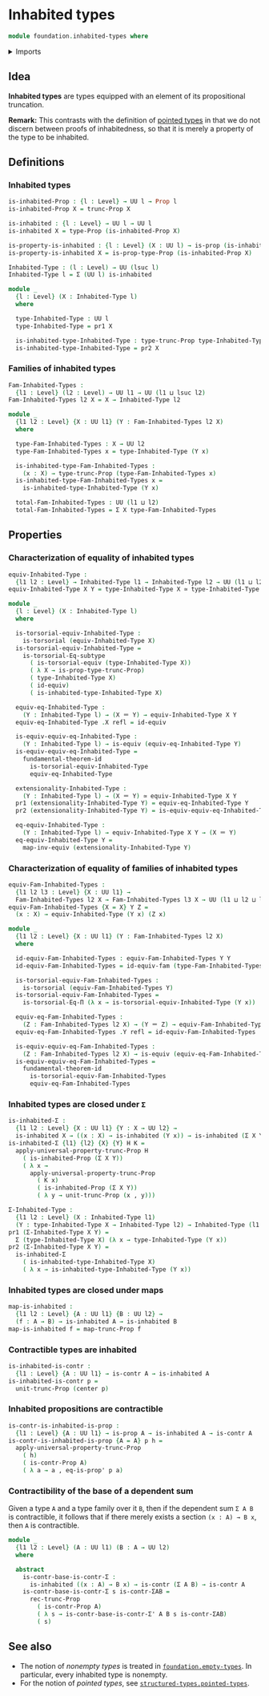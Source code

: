 # Inhabited types

```agda
module foundation.inhabited-types where
```

<details><summary>Imports</summary>

```agda
open import foundation.action-on-identifications-functions
open import foundation.contractible-types
open import foundation.dependent-pair-types
open import foundation.equality-dependent-function-types
open import foundation.function-extensionality
open import foundation.functoriality-propositional-truncation
open import foundation.fundamental-theorem-of-identity-types
open import foundation.propositional-truncations
open import foundation.subtype-identity-principle
open import foundation.univalence
open import foundation.universe-levels

open import foundation-core.equivalences
open import foundation-core.homotopies
open import foundation-core.identity-types
open import foundation-core.propositions
open import foundation-core.torsorial-type-families
```

</details>

## Idea

**Inhabited types** are types equipped with an element of its propositional
truncation.

**Remark:** This contrasts with the definition of
[pointed types](structured-types.pointed-types.md) in that we do not discern
between proofs of inhabitedness, so that it is merely a property of the type to
be inhabited.

## Definitions

### Inhabited types

```agda
is-inhabited-Prop : {l : Level} → UU l → Prop l
is-inhabited-Prop X = trunc-Prop X

is-inhabited : {l : Level} → UU l → UU l
is-inhabited X = type-Prop (is-inhabited-Prop X)

is-property-is-inhabited : {l : Level} (X : UU l) → is-prop (is-inhabited X)
is-property-is-inhabited X = is-prop-type-Prop (is-inhabited-Prop X)

Inhabited-Type : (l : Level) → UU (lsuc l)
Inhabited-Type l = Σ (UU l) is-inhabited

module _
  {l : Level} (X : Inhabited-Type l)
  where

  type-Inhabited-Type : UU l
  type-Inhabited-Type = pr1 X

  is-inhabited-type-Inhabited-Type : type-trunc-Prop type-Inhabited-Type
  is-inhabited-type-Inhabited-Type = pr2 X
```

### Families of inhabited types

```agda
Fam-Inhabited-Types :
  {l1 : Level} (l2 : Level) → UU l1 → UU (l1 ⊔ lsuc l2)
Fam-Inhabited-Types l2 X = X → Inhabited-Type l2

module _
  {l1 l2 : Level} {X : UU l1} (Y : Fam-Inhabited-Types l2 X)
  where

  type-Fam-Inhabited-Types : X → UU l2
  type-Fam-Inhabited-Types x = type-Inhabited-Type (Y x)

  is-inhabited-type-Fam-Inhabited-Types :
    (x : X) → type-trunc-Prop (type-Fam-Inhabited-Types x)
  is-inhabited-type-Fam-Inhabited-Types x =
    is-inhabited-type-Inhabited-Type (Y x)

  total-Fam-Inhabited-Types : UU (l1 ⊔ l2)
  total-Fam-Inhabited-Types = Σ X type-Fam-Inhabited-Types
```

## Properties

### Characterization of equality of inhabited types

```agda
equiv-Inhabited-Type :
  {l1 l2 : Level} → Inhabited-Type l1 → Inhabited-Type l2 → UU (l1 ⊔ l2)
equiv-Inhabited-Type X Y = type-Inhabited-Type X ≃ type-Inhabited-Type Y

module _
  {l : Level} (X : Inhabited-Type l)
  where

  is-torsorial-equiv-Inhabited-Type :
    is-torsorial (equiv-Inhabited-Type X)
  is-torsorial-equiv-Inhabited-Type =
    is-torsorial-Eq-subtype
      ( is-torsorial-equiv (type-Inhabited-Type X))
      ( λ X → is-prop-type-trunc-Prop)
      ( type-Inhabited-Type X)
      ( id-equiv)
      ( is-inhabited-type-Inhabited-Type X)

  equiv-eq-Inhabited-Type :
    (Y : Inhabited-Type l) → (X ＝ Y) → equiv-Inhabited-Type X Y
  equiv-eq-Inhabited-Type .X refl = id-equiv

  is-equiv-equiv-eq-Inhabited-Type :
    (Y : Inhabited-Type l) → is-equiv (equiv-eq-Inhabited-Type Y)
  is-equiv-equiv-eq-Inhabited-Type =
    fundamental-theorem-id
      is-torsorial-equiv-Inhabited-Type
      equiv-eq-Inhabited-Type

  extensionality-Inhabited-Type :
    (Y : Inhabited-Type l) → (X ＝ Y) ≃ equiv-Inhabited-Type X Y
  pr1 (extensionality-Inhabited-Type Y) = equiv-eq-Inhabited-Type Y
  pr2 (extensionality-Inhabited-Type Y) = is-equiv-equiv-eq-Inhabited-Type Y

  eq-equiv-Inhabited-Type :
    (Y : Inhabited-Type l) → equiv-Inhabited-Type X Y → (X ＝ Y)
  eq-equiv-Inhabited-Type Y =
    map-inv-equiv (extensionality-Inhabited-Type Y)
```

### Characterization of equality of families of inhabited types

```agda
equiv-Fam-Inhabited-Types :
  {l1 l2 l3 : Level} {X : UU l1} →
  Fam-Inhabited-Types l2 X → Fam-Inhabited-Types l3 X → UU (l1 ⊔ l2 ⊔ l3)
equiv-Fam-Inhabited-Types {X = X} Y Z =
  (x : X) → equiv-Inhabited-Type (Y x) (Z x)

module _
  {l1 l2 : Level} {X : UU l1} (Y : Fam-Inhabited-Types l2 X)
  where

  id-equiv-Fam-Inhabited-Types : equiv-Fam-Inhabited-Types Y Y
  id-equiv-Fam-Inhabited-Types = id-equiv-fam (type-Fam-Inhabited-Types Y)

  is-torsorial-equiv-Fam-Inhabited-Types :
    is-torsorial (equiv-Fam-Inhabited-Types Y)
  is-torsorial-equiv-Fam-Inhabited-Types =
    is-torsorial-Eq-Π (λ x → is-torsorial-equiv-Inhabited-Type (Y x))

  equiv-eq-Fam-Inhabited-Types :
    (Z : Fam-Inhabited-Types l2 X) → (Y ＝ Z) → equiv-Fam-Inhabited-Types Y Z
  equiv-eq-Fam-Inhabited-Types .Y refl = id-equiv-Fam-Inhabited-Types

  is-equiv-equiv-eq-Fam-Inhabited-Types :
    (Z : Fam-Inhabited-Types l2 X) → is-equiv (equiv-eq-Fam-Inhabited-Types Z)
  is-equiv-equiv-eq-Fam-Inhabited-Types =
    fundamental-theorem-id
      is-torsorial-equiv-Fam-Inhabited-Types
      equiv-eq-Fam-Inhabited-Types
```

### Inhabited types are closed under `Σ`

```agda
is-inhabited-Σ :
  {l1 l2 : Level} {X : UU l1} {Y : X → UU l2} →
  is-inhabited X → ((x : X) → is-inhabited (Y x)) → is-inhabited (Σ X Y)
is-inhabited-Σ {l1} {l2} {X} {Y} H K =
  apply-universal-property-trunc-Prop H
    ( is-inhabited-Prop (Σ X Y))
    ( λ x →
      apply-universal-property-trunc-Prop
        ( K x)
        ( is-inhabited-Prop (Σ X Y))
        ( λ y → unit-trunc-Prop (x , y)))

Σ-Inhabited-Type :
  {l1 l2 : Level} (X : Inhabited-Type l1)
  (Y : type-Inhabited-Type X → Inhabited-Type l2) → Inhabited-Type (l1 ⊔ l2)
pr1 (Σ-Inhabited-Type X Y) =
  Σ (type-Inhabited-Type X) (λ x → type-Inhabited-Type (Y x))
pr2 (Σ-Inhabited-Type X Y) =
  is-inhabited-Σ
    ( is-inhabited-type-Inhabited-Type X)
    ( λ x → is-inhabited-type-Inhabited-Type (Y x))
```

### Inhabited types are closed under maps

```agda
map-is-inhabited :
  {l1 l2 : Level} {A : UU l1} {B : UU l2} →
  (f : A → B) → is-inhabited A → is-inhabited B
map-is-inhabited f = map-trunc-Prop f
```

### Contractible types are inhabited

```agda
is-inhabited-is-contr :
  {l1 : Level} {A : UU l1} → is-contr A → is-inhabited A
is-inhabited-is-contr p =
  unit-trunc-Prop (center p)
```

### Inhabited propositions are contractible

```agda
is-contr-is-inhabited-is-prop :
  {l1 : Level} {A : UU l1} → is-prop A → is-inhabited A → is-contr A
is-contr-is-inhabited-is-prop {A = A} p h =
  apply-universal-property-trunc-Prop
    ( h)
    ( is-contr-Prop A)
    ( λ a → a , eq-is-prop' p a)
```

### Contractibility of the base of a dependent sum

Given a type `A` and a type family over it `B`, then if the dependent sum
`Σ A B` is contractible, it follows that if there merely exists a section
`(x : A) → B x`, then `A` is contractible.

```agda
module _
  {l1 l2 : Level} (A : UU l1) (B : A → UU l2)
  where

  abstract
    is-contr-base-is-contr-Σ :
      is-inhabited ((x : A) → B x) → is-contr (Σ A B) → is-contr A
    is-contr-base-is-contr-Σ s is-contr-ΣAB =
      rec-trunc-Prop
        ( is-contr-Prop A)
        ( λ s → is-contr-base-is-contr-Σ' A B s is-contr-ΣAB)
        ( s)
```

## See also

- The notion of _nonempty types_ is treated in
  [`foundation.empty-types`](foundation.empty-types.md). In particular, every
  inhabited type is nonempty.
- For the notion of _pointed types_, see
  [`structured-types.pointed-types`](structured-types.pointed-types.md).
